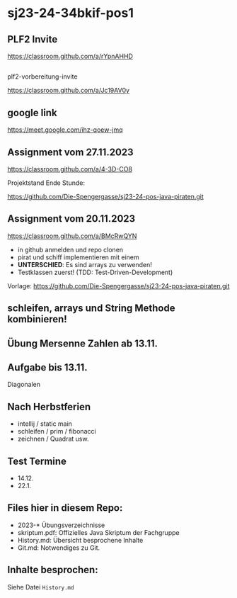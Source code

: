 # sj23-24-34bkif-pos1

## PLF2 Invite

<https://classroom.github.com/a/rYpnAHHD>

##

plf2-vorbereitung-invite

<https://classroom.github.com/a/Jc19AV0y>

## google link

<https://meet.google.com/ihz-qoew-jmq>


## Assignment vom 27.11.2023

<https://classroom.github.com/a/4-3D-CO8>

Projektstand Ende Stunde:

<https://github.com/Die-Spengergasse/sj23-24-pos-java-piraten.git>

## Assignment vom 20.11.2023

<https://classroom.github.com/a/BMcRwQYN>

-   in github anmelden und repo clonen
-   pirat und schiff implementieren mit einem
-   **UNTERSCHIED**: Es sind arrays zu verwenden!
-   Testklassen zuerst! (TDD: Test-Driven-Development)

Vorlage: <https://github.com/Die-Spengergasse/sj23-24-pos-java-piraten.git>

## schleifen, arrays und String Methode kombinieren!

## Übung Mersenne Zahlen ab 13.11.

## Aufgabe bis 13.11.

Diagonalen

## Nach Herbstferien

-   intellij / static main
-   schleifen / prim / fibonacci
-   zeichnen / Quadrat usw.

## Test Termine

-   14.12.
-   22.1.

## Files hier in diesem Repo:

-   2023-\* Übungsverzeichnisse
-   skriptum.pdf: Offizielles Java Skriptum der Fachgruppe
-   History.md: Übersicht besprochene Inhalte
-   Git.md: Notwendiges zu Git.

## Inhalte besprochen:

Siehe Datei `History.md`
